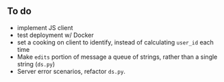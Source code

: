 
To do
---

+ implement JS client
+ test deployment w/ Docker
+ set a cooking on client to identify, instead of calculating
    `user_id` each time
+ Make `edits` portion of message a queue of strings, rather than 
    a single string (`ds.py`)
+ Server error scenarios, refactor `ds.py`.


